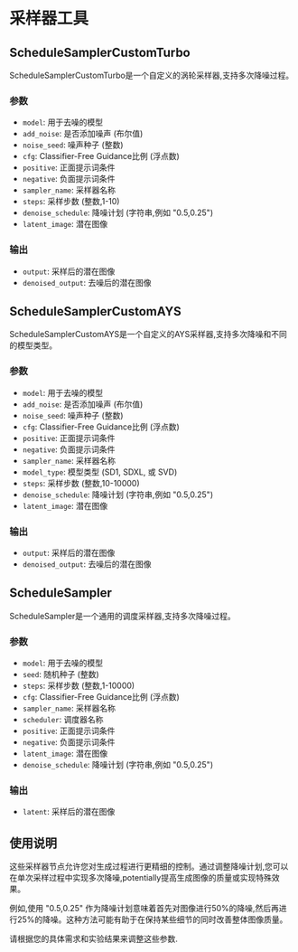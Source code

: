 # 采样器工具

## ScheduleSamplerCustomTurbo

ScheduleSamplerCustomTurbo是一个自定义的涡轮采样器,支持多次降噪过程。

### 参数

- `model`: 用于去噪的模型
- `add_noise`: 是否添加噪声 (布尔值)
- `noise_seed`: 噪声种子 (整数)
- `cfg`: Classifier-Free Guidance比例 (浮点数)
- `positive`: 正面提示词条件
- `negative`: 负面提示词条件
- `sampler_name`: 采样器名称
- `steps`: 采样步数 (整数,1-10)
- `denoise_schedule`: 降噪计划 (字符串,例如 "0.5,0.25")
- `latent_image`: 潜在图像

### 输出

- `output`: 采样后的潜在图像
- `denoised_output`: 去噪后的潜在图像

## ScheduleSamplerCustomAYS

ScheduleSamplerCustomAYS是一个自定义的AYS采样器,支持多次降噪和不同的模型类型。

### 参数

- `model`: 用于去噪的模型
- `add_noise`: 是否添加噪声 (布尔值)
- `noise_seed`: 噪声种子 (整数)
- `cfg`: Classifier-Free Guidance比例 (浮点数)
- `positive`: 正面提示词条件
- `negative`: 负面提示词条件
- `sampler_name`: 采样器名称
- `model_type`: 模型类型 (SD1, SDXL, 或 SVD)
- `steps`: 采样步数 (整数,10-10000)
- `denoise_schedule`: 降噪计划 (字符串,例如 "0.5,0.25")
- `latent_image`: 潜在图像

### 输出

- `output`: 采样后的潜在图像
- `denoised_output`: 去噪后的潜在图像

## ScheduleSampler

ScheduleSampler是一个通用的调度采样器,支持多次降噪过程。

### 参数

- `model`: 用于去噪的模型
- `seed`: 随机种子 (整数)
- `steps`: 采样步数 (整数,1-10000)
- `cfg`: Classifier-Free Guidance比例 (浮点数)
- `sampler_name`: 采样器名称
- `scheduler`: 调度器名称
- `positive`: 正面提示词条件
- `negative`: 负面提示词条件
- `latent_image`: 潜在图像
- `denoise_schedule`: 降噪计划 (字符串,例如 "0.5,0.25")

### 输出

- `latent`: 采样后的潜在图像

## 使用说明

这些采样器节点允许您对生成过程进行更精细的控制。通过调整降噪计划,您可以在单次采样过程中实现多次降噪,potentially提高生成图像的质量或实现特殊效果。

例如,使用 "0.5,0.25" 作为降噪计划意味着首先对图像进行50%的降噪,然后再进行25%的降噪。这种方法可能有助于在保持某些细节的同时改善整体图像质量。

请根据您的具体需求和实验结果来调整这些参数.
